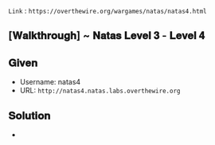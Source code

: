 `Link` : `https://overthewire.org/wargames/natas/natas4.html`
## [𝐖𝐚𝐥𝐤𝐭𝐡𝐫𝐨𝐮𝐠𝐡] ~ 𝐍𝐚𝐭𝐚𝐬 𝐋𝐞𝐯𝐞𝐥 𝟑 - 𝐋𝐞𝐯𝐞𝐥 𝟒
## 𝐆𝐢𝐯𝐞𝐧
- Username: natas4
- URL:      `http://natas4.natas.labs.overthewire.org`

## 𝐒𝐨𝐥𝐮𝐭𝐢𝐨𝐧

- 
